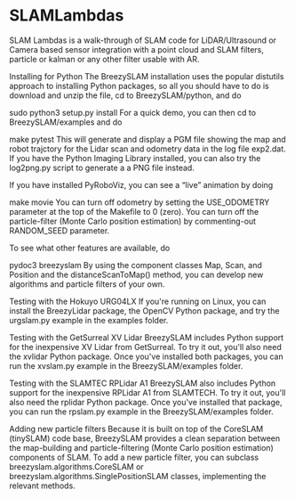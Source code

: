 # SLAMLambdas
SLAM Lambdas is   a walk-through of  SLAM code for LiDAR/Ultrasound or Camera based sensor integration with a point cloud and SLAM filters, particle or kalman or any other filter usable with AR.

Installing for Python
The BreezySLAM installation uses the popular distutils approach to installing Python packages, so all you should have to do is download and unzip the file, cd to BreezySLAM/python, and do

sudo python3 setup.py install
For a quick demo, you can then cd to BreezySLAM/examples and do

make pytest
This will generate and display a PGM file showing the map and robot trajctory for the Lidar scan and odometry data in the log file exp2.dat. If you have the Python Imaging Library installed, you can also try the log2png.py script to generate a a PNG file instead.

If you have installed PyRoboViz, you can see a “live” animation by doing

make movie
You can turn off odometry by setting the USE_ODOMETRY parameter at the top of the Makefile to 0 (zero). You can turn off the particle-filter (Monte Carlo position estimation) by commenting-out RANDOM_SEED parameter.

To see what other features are available, do

pydoc3 breezyslam
By using the component classes Map, Scan, and Position and the distanceScanToMap() method, you can develop new algorithms and particle filters of your own.

Testing with the Hokuyo URG04LX
If you're running on Linux, you can install the BreezyLidar package, the OpenCV Python package, and try the urgslam.py example in the examples folder.

Testing with the GetSurreal XV Lidar
BreezySLAM includes Python support for the inexpensive XV Lidar from GetSurreal. To try it out, you'll also need the xvlidar Python package. Once you've installed both packages, you can run the xvslam.py example in the BreezySLAM/examples folder.

Testing with the SLAMTEC RPLidar A1
BreezySLAM also includes Python support for the inexpensive RPLidar A1 from SLAMTECH. To try it out, you'll also need the rplidar Python package. Once you've installed that package, you can run the rpslam.py example in the BreezySLAM/examples folder.

Adding new particle filters
Because it is built on top of the CoreSLAM (tinySLAM) code base, BreezySLAM provides a clean separation between the map-building and particle-filtering (Monte Carlo position estimation) components of SLAM. To add a new particle filter, you can subclass breezyslam.algorithms.CoreSLAM or breezyslam.algorithms.SinglePositionSLAM classes, implementing the relevant methods.


